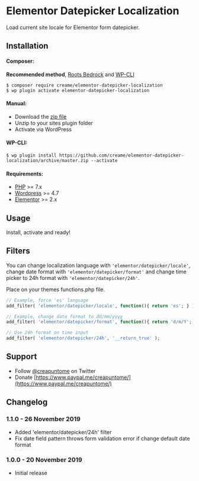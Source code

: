 # Elementor Datepicker Localization

Load current site locale for Elementor form datepicker.

## Installation

#### Composer:

**Recommended method**, [Roots Bedrock](https://roots.io/bedrock/) and [WP-CLI](http://wp-cli.org/)
```shell
$ composer require creame/elementor-datepicker-localization
$ wp plugin activate elementor-datepicker-localization
```

#### Manual:

* Download the [zip file](https://github.com/creame/elementor-datepicker-localization/archive/master.zip)
* Unzip to your sites plugin folder
* Activate via WordPress

#### WP-CLI:

```shell
$ wp plugin install https://github.com/creame/elementor-datepicker-localization/archive/master.zip --activate
```

#### Requirements:

* [PHP](http://php.net/manual/en/install.php) >= 7.x
* [Wordpress](https://wordpress.org/download/) >= 4.7
* [Elementor](https://wordpress.org/plugins/elementor/) >= 2.x

## Usage

Install, activate and ready!

## Filters

You can change localization language with `'elementor/datepicker/locale'`, change date format with `'elementor/datepicker/format'` and change time picker to 24h format with `'elementor/datepicker/24h'`.

Place on your themes functions.php file.

```php
// Example, force 'es' language
add_filter( 'elementor/datepicker/locale', function(){ return 'es'; } );

// Example, change date format to dd/mm/yyyy
add_filter( 'elementor/datepicker/format', function(){ return 'd/m/Y'; } );

// Use 24h format on time input
add_filter( 'elementor/datepicker/24h', '__return_true' );
```

## Support

* Follow [@creapuntome](https://twitter.com/creapuntome) on Twitter
* Donate [https://www.paypal.me/creapuntome/](https://www.paypal.me/creapuntome/)

## Changelog

### 1.1.0 - 26 November 2019
* Added 'elementor/datepicker/24h' filter
* Fix date field pattern throws form validation error if change default date format

### 1.0.0 - 20 November 2019
* Initial release

